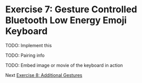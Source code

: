# Exercise 7: Gesture Controlled Bluetooth Low Energy Emoji Keyboard

TODO: Implement this

TODO: Pairing info

TODO: Embed image or movie of the keyboard in action 

Next [Exercise 8: Additional Gestures](exercise7.md)
